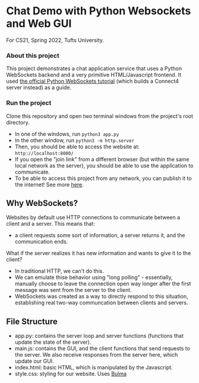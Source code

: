 # Chat Demo with Python Websockets and Web GUI

For CS21, Spring 2022, Tufts University.

### About this project

This project demonstrates a chat application service that uses a Python WebSockets backend and a very primitive HTML/Javascript frontend. It used [the official Python WebSockets tutorial](https://websockets.readthedocs.io/en/stable/intro/tutorial1.html) (which builds a Connect4 server instead) as a guide. 

### Run the project

Clone this repository and open two terminal windows from the project's root directory. 
- In one of the windows, run `python3 app.py`
- In the other window, run `python3 -m http.server`
- Then, you should be able to access the website at: `http://localhost:8000/`
- If you open the "join link" from a different browser (but within the same local network as the server), you should be able to use the application to communicate. 
- To be able to access this project from any network, you can publish it to the internet! See more [here](https://websockets.readthedocs.io/en/stable/intro/tutorial3.html). 

## Why WebSockets?

Websites by default use HTTP connections to communicate between a client and a server. This means that:
- a client requests some sort of information, a server returns it, and the communication ends.

What if the server realizes it has new information and wants to give it to the client?
- In traditional HTTP, we can't do this. 
- We can emulate thise behavior using "long polling" - essentially, manually choose to leave the connection open way longer after the first message was sent from the server to the client.
- WebSockets was created as a way to directly respond to this situation, establishing real two-way communcation between clients and servers.

## File Structure
- app.py: contains the server loop and server functions (functions that update the state of the server).
- main.js: contains the GUI, and the client functions that send requests to the server. We also receive responses from the server here, which update our GUI.
- index.html: basic HTML, which is manipulated by the Javascript. 
- style.css: styling for our website. Uses [Bulma](https://bulma.io/)
